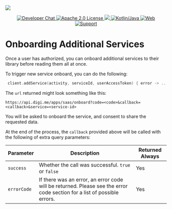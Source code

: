 ![](https://securedownloads.digi.me/partners/digime/SDKReadmeBanner.png)

<p align="center">
    <a href="https://developers.digi.me/slack/join">
        <img src="https://img.shields.io/badge/chat-slack-blueviolet.svg" alt="Developer Chat">
    </a>
    <a href="../../LICENSE">
        <img src="https://img.shields.io/badge/license-apache 2.0-blue.svg" alt="Apache 2.0 License">
    </a>
    <a href="#">
    	<img src="https://img.shields.io/badge/build-passing-brightgreen.svg">
    </a>
    <a href="https://kotlinlang.org">
        <img src="https://img.shields.io/badge/language-kotlin/java-ff69b4.svg" alt="Kotlin/Java">
    </a>
    <a href="https://developers.digi.me">
        <img src="https://img.shields.io/badge/web-digi.me-red.svg" alt="Web">
    </a>
    <a href="https://digime.freshdesk.com/support/home">
        <img src="https://img.shields.io/badge/support-freshdesk-721744.svg" alt="Support">
    </a>
</p>



# Onboarding Additional Services

Once a user has authorized, you can onboard additional services to their library before reading them all at once.

To trigger new service onboard, you can do the following:

```kotlin
 client.addService(activity, serviceId, userAccessToken) { error ->	...	}
```

The `url` returned might look something like this:

```https://api.digi.me/apps/saas/onboard?code=<code>&callback=<callback>&service=<service-id>```

You will be asked to onboard the service, and consent to share the requested data.

At the end of the process, the `callback` provided above will be called with the following of extra query parameters:

| Parameter | Description | Returned Always |
|-|-|-|
| `success` | Whether the call was successful. `true` or `false` | Yes |
| `errorCode` | If there was an error, an error code will be returned. Please see the error code section for a list of possible errors. | Yes |

